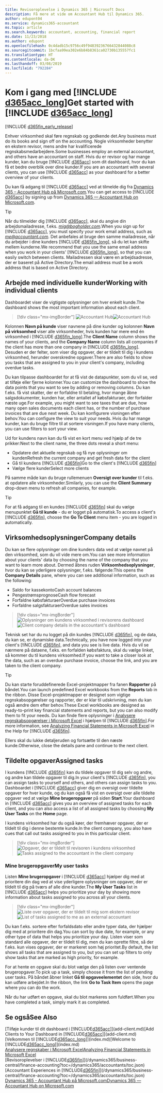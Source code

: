 ```yaml
---
title: Revisoroplevelse i Dynamics 365 | Microsoft Docs
description: Få mere at vide om Accountant Hub til Dynamics 365.
author: edupont04
ms.service: dynamics365-accountant
ms.topic: article
ms.search.keywords: accountant, accounting, financial report
ms.date: 11/23/2018
ms.author: edupont
ms.openlocfilehash: 0c4dadb15c9756c49f94839236766432844088c8
ms.sourcegitcommit: 1bcfaa99ea302e6b84b8361ca02730b135557fc1
ms.translationtype: HT
ms.contentlocale: da-DK
ms.lasthandoff: 03/08/2019
ms.locfileid: "792284"
---
```

# <a name="get-started-with-include-d365acclongincludesd365acclongmdmd"></a><span data-ttu-id="37a95-103">Kom i gang med [!INCLUDE [d365acc_long](includes/d365acc_long_md.md)]</span><span class="sxs-lookup"><span data-stu-id="37a95-103">Get started with [!INCLUDE [d365acc_long](includes/d365acc_long_md.md)]</span></span>
[!INCLUDE [d365fin_early_release](includes/d365fin_early_release.md.md)]

<span data-ttu-id="37a95-104">Enhver virksomhed skal føre regnskab og godkende det.</span><span class="sxs-lookup"><span data-stu-id="37a95-104">Any business must do its books and sign off on the accounting.</span></span> <span data-ttu-id="37a95-105">Nogle virksomheder benytter en ekstern revisor, mens andre har kvalificerede regnskabsmedarbejdere.</span><span class="sxs-lookup"><span data-stu-id="37a95-105">Some businesses employ an external accountant, and others have an accountant on staff.</span></span> <span data-ttu-id="37a95-106">Hvis du er revisor og har mange kunder, kan du bruge [!INCLUDE [d365acc](includes/d365acc_md.md)] som dit dashboard, hvor du kan få et bedre overblik over dine kunder.</span><span class="sxs-lookup"><span data-stu-id="37a95-106">If you are an accountant with several clients, you can use [!INCLUDE [d365acc](includes/d365acc_md.md)] as your dashboard for a better overview of your clients.</span></span>  

<span data-ttu-id="37a95-107">Du kan få adgang til [!INCLUDE [d365acc](includes/d365acc_md.md)] ved at tilmelde dig fra [Dynamics 365 – Accountant Hub på Microsoft.com](https://www.microsoft.com/en-us/dynamics365/financial-insights-for-accountants).</span><span class="sxs-lookup"><span data-stu-id="37a95-107">You can get access to [!INCLUDE [d365acc](includes/d365acc_md.md)] by signing up from [Dynamics 365 — Accountant Hub on Microsoft.com](https://www.microsoft.com/en-us/dynamics365/financial-insights-for-accountants).</span></span>  

> [!TIP]
>  <span data-ttu-id="37a95-108">Når du tilmelder dig [!INCLUDE [d365acc](includes/d365acc_md.md)], skal du angive din arbejdsmailadresse, f.eks. <em>mig@bogholder.com</em>.</span><span class="sxs-lookup"><span data-stu-id="37a95-108">When you sign up for [!INCLUDE [d365acc](includes/d365acc_md.md)], you must specify your work email address, such as <em>me@accountant.com</em>.</span></span> <span data-ttu-id="37a95-109">Det anbefales at bruge den samme mailadresse, når du arbejder i dine kunders [!INCLUDE [d365fin_long](includes/d365fin_long_md.md)], så du let kan skifte mellem kunderne.</span><span class="sxs-lookup"><span data-stu-id="37a95-109">We recommend that you use the same email address when you work in your clients' [!INCLUDE [d365fin_long](includes/d365fin_long_md.md)], so that you can easily switch between clients.</span></span> <span data-ttu-id="37a95-110">Mailadressen skal være en arbejdsadresse, der er baseret på Active Directory.</span><span class="sxs-lookup"><span data-stu-id="37a95-110">The email address must be a work address that is based on Active Directory.</span></span>

## <a name="working-with-individual-clients"></a><span data-ttu-id="37a95-111">Arbejde med individuelle kunder</span><span class="sxs-lookup"><span data-stu-id="37a95-111">Working with individual clients</span></span>
<span data-ttu-id="37a95-112">Dashboardet viser de vigtigste oplysninger om hver enkelt kunde.</span><span class="sxs-lookup"><span data-stu-id="37a95-112">The dashboard shows the most important information about each client.</span></span>  

> [!div class="mx-imgBorder"]
> <span data-ttu-id="37a95-113">![Accountant Hub](./media/accountant-get-started/accountant-dashboard.png)</span><span class="sxs-lookup"><span data-stu-id="37a95-113">![Accountant Hub](./media/accountant-get-started/accountant-dashboard.png)</span></span>

<span data-ttu-id="37a95-114">Kolonnen **Navn på kunde** viser navnene på dine kunder og kolonnen **Navn på virksomhed** viser alle virksomheder, hvis kunden har mere end én virksomhed i [!INCLUDE [d365fin_long](includes/d365fin_long_md.md)].</span><span class="sxs-lookup"><span data-stu-id="37a95-114">The **Client Name** column shows the names of your clients, and the **Company Name** column lists all companies if the client has more than one company in [!INCLUDE [d365fin_long](includes/d365fin_long_md.md)].</span></span> <span data-ttu-id="37a95-115">Desuden er der felter, som viser dig opgaver, der er tildelt til dig i kundens virksomhed, herunder overskredne opgaver.</span><span class="sxs-lookup"><span data-stu-id="37a95-115">There are also fields to show you tasks that are assigned to you in your client's company, including overdue tasks.</span></span>  

<span data-ttu-id="37a95-116">Du kan tilpasse dashboardet for at få vist de datapunkter, som du vil se, ved at tilføje eller fjerne kolonner.</span><span class="sxs-lookup"><span data-stu-id="37a95-116">You can customize the dashboard to show the data points that you want to see by adding or removing columns.</span></span> <span data-ttu-id="37a95-117">Du kan f.eks. få vist skatter, der er forfaldne til betaling, hvor mange åbne salgsdokumenter, kunden har, eller antallet af købsfakturaer, der forfalder næste uge.</span><span class="sxs-lookup"><span data-stu-id="37a95-117">For example, you might want to see taxes that are due, how many open sales documents each client has, or the number of purchase invoices that are due next week.</span></span> <span data-ttu-id="37a95-118">Du kan konfigurere visningen efter behov.</span><span class="sxs-lookup"><span data-stu-id="37a95-118">You can configure the view to suit your needs.</span></span> <span data-ttu-id="37a95-119">Hvis du har mange kunder, kan du bruge filtre til at sortere visningen.</span><span class="sxs-lookup"><span data-stu-id="37a95-119">If you have many clients, you can use filters to sort your view.</span></span>  

<span data-ttu-id="37a95-120">Ud for kundens navn kan du få vist en kort menu ved hjælp af de tre prikker:</span><span class="sxs-lookup"><span data-stu-id="37a95-120">Next to the client name, the three dots reveal a short menu:</span></span>

- <span data-ttu-id="37a95-121">Opdatere det aktuelle regnskab og få nye oplysninger om kunden</span><span class="sxs-lookup"><span data-stu-id="37a95-121">Refresh the current company and get fresh data for the client</span></span>  
- <span data-ttu-id="37a95-122">Gå til kundens [!INCLUDE [d365fin](includes/d365fin_md.md)]</span><span class="sxs-lookup"><span data-stu-id="37a95-122">Go to the client's [!INCLUDE [d365fin](includes/d365fin_md.md)]</span></span>  
- <span data-ttu-id="37a95-123">Vælge flere kunder</span><span class="sxs-lookup"><span data-stu-id="37a95-123">Select more clients</span></span>  

<span data-ttu-id="37a95-124">På samme måde kan du bruge rullemenuen **Oversigt over kunder** til f.eks. at opdatere alle virksomheder.</span><span class="sxs-lookup"><span data-stu-id="37a95-124">Similarly, you can use the **Client Summary** drop-down menu to refresh all companies, for example.</span></span>  

> [!TIP]
>  <span data-ttu-id="37a95-125">For at få adgang til en kundes [!INCLUDE [d365fin](includes/d365fin_md.md)] skal du vælge menupunktet **Gå til kunde** - du er logget på automatisk.</span><span class="sxs-lookup"><span data-stu-id="37a95-125">To access a client's [!INCLUDE [d365fin](includes/d365fin_md.md)], choose the **Go To Client** menu item - you are logged in automatically.</span></span>

## <a name="company-details"></a><span data-ttu-id="37a95-126">Virksomhedsoplysninger</span><span class="sxs-lookup"><span data-stu-id="37a95-126">Company details</span></span>
<span data-ttu-id="37a95-127">Du kan se flere oplysninger om dine kunders data ved at vælge navnet på den virksomhed, som du vil vide mere om.</span><span class="sxs-lookup"><span data-stu-id="37a95-127">You can see more information about your clients' data by choosing the name of the company that you want to learn more about.</span></span> <span data-ttu-id="37a95-128">Dermed åbnes ruden **Virksomhedsoplysninger**, hvor du kan se yderligere oplysninger, f.eks. følgende:</span><span class="sxs-lookup"><span data-stu-id="37a95-128">This opens the **Company Details** pane, where you can see additional information, such as the following:</span></span>  

* <span data-ttu-id="37a95-129">Saldo for kassekonto</span><span class="sxs-lookup"><span data-stu-id="37a95-129">Cash account balances</span></span>  
* <span data-ttu-id="37a95-130">Pengestrømsprognose</span><span class="sxs-lookup"><span data-stu-id="37a95-130">Cash flow forecast</span></span>  
* <span data-ttu-id="37a95-131">Forfaldne købsfakturaer</span><span class="sxs-lookup"><span data-stu-id="37a95-131">Overdue purchase invoices</span></span>  
* <span data-ttu-id="37a95-132">Forfaldne salgsfakturaer</span><span class="sxs-lookup"><span data-stu-id="37a95-132">Overdue sales invoices</span></span>  

> [!div class="mx-imgBorder"]
> <span data-ttu-id="37a95-133">![Oplysninger om kundens virksomhed i revisorens dashboard](./media/accountant-get-started/accountant-company-details.png)</span><span class="sxs-lookup"><span data-stu-id="37a95-133">![Client company details in the accountant's dashboard](./media/accountant-get-started/accountant-company-details.png)</span></span>

<span data-ttu-id="37a95-134">Teknisk set har du nu logget på din kundes [!INCLUDE [d365fin](includes/d365fin_md.md)], og de data, du kan se, er dynamiske data.</span><span class="sxs-lookup"><span data-stu-id="37a95-134">Technically, you have now logged into your client's [!INCLUDE [d365fin](includes/d365fin_md.md)], and data you see is live data.</span></span> <span data-ttu-id="37a95-135">Hvis du vil se nærmere på dataene, f.eks. en forfalden købsfaktura, skal du vælge linket, så kommer du til kundens virksomhed.</span><span class="sxs-lookup"><span data-stu-id="37a95-135">If you want to take a closer look at the data, such as an overdue purchase invoice, choose the link, and you are taken to the client company.</span></span>  

> [!TIP]
> <span data-ttu-id="37a95-136">Du kan starte foruddefinerede Excel-projektmapper fra fanen **Rapporter** på båndet.</span><span class="sxs-lookup"><span data-stu-id="37a95-136">You can launch predefined Excel workbooks from the **Reports** tab in the ribbon.</span></span> <span data-ttu-id="37a95-137">Disse Excel-projektmapper er designet som vigtige regnskabsopgørelser og rapporter, der er klar til udskrivning, men du kan også ændre dem efter behov.</span><span class="sxs-lookup"><span data-stu-id="37a95-137">These Excel workbooks are designed as ready-to-print key financial statements and reports, but you can also modify them to fit your needs.</span></span> <span data-ttu-id="37a95-138">Du kan finde flere oplysninger i [Analysere regnskabsopgørelser i Microsoft Excel](/dynamics365/business-central/finance-analyze-excel?toc=/dynamics365/accountants/toc.json) i hjælpen til [!INCLUDE [d365fin](includes/d365fin_md.md)].</span><span class="sxs-lookup"><span data-stu-id="37a95-138">For more information, see [Analyzing Financial Statements in Microsoft Excel](/dynamics365/business-central/finance-analyze-excel?toc=/dynamics365/accountants/toc.json) in the Help for [!INCLUDE [d365fin](includes/d365fin_md.md)].</span></span>  

<span data-ttu-id="37a95-139">Ellers skal du lukke detaljeruden og fortsætte til den næste kunde.</span><span class="sxs-lookup"><span data-stu-id="37a95-139">Otherwise, close the details pane and continue to the next client.</span></span>  

## <a name="assigned-tasks"></a><span data-ttu-id="37a95-140">Tildelte opgaver</span><span class="sxs-lookup"><span data-stu-id="37a95-140">Assigned tasks</span></span>
<span data-ttu-id="37a95-141">I kundens [!INCLUDE [d365fin](includes/d365fin_md.md)] kan du tildele opgaver til dig selv og andre, og andre kan tildele opgaver til dig.</span><span class="sxs-lookup"><span data-stu-id="37a95-141">In your client's [!INCLUDE [d365fin](includes/d365fin_md.md)], you can assign tasks to yourself and others, and others can assign tasks to you.</span></span> <span data-ttu-id="37a95-142">Dashboardet i [!INCLUDE [d365acc](includes/d365acc_md.md)] giver dig en oversigt over tildelte opgaver for hver kunde, og du kan også få vist en oversigt over alle tildelte opgaver ved at vælge **Mine brugeropgaver** på siden **Start**.</span><span class="sxs-lookup"><span data-stu-id="37a95-142">Your dashboard in [!INCLUDE [d365acc](includes/d365acc_md.md)] gives you an overview of assigned tasks for each client, and you can also access a list of all assigned tasks by choosing **My User Tasks** on the **Home** page.</span></span>  

<span data-ttu-id="37a95-143">I kundens virksomhed har du også køer, der fremhæver opgaver, der er tildelt til dig i denne bestemte kunde.</span><span class="sxs-lookup"><span data-stu-id="37a95-143">In the client company, you also have cues that call out tasks assigned to you in this particular client.</span></span>

> [!div class="mx-imgBorder"]
> <span data-ttu-id="37a95-144">![Opgaver, der er tildelt til revisoren i kundens virksomhed](./media/accountant-get-started/accountant-company-details-tasks.png)</span><span class="sxs-lookup"><span data-stu-id="37a95-144">![Tasks assigned to the accountant in the client company](./media/accountant-get-started/accountant-company-details-tasks.png)</span></span>

### <a name="my-user-tasks"></a><span data-ttu-id="37a95-145">Mine brugeropgaver</span><span class="sxs-lookup"><span data-stu-id="37a95-145">My user tasks</span></span>
<span data-ttu-id="37a95-146">Listen **Mine brugeropgaver** i [!INCLUDE [d365acc](includes/d365acc_md.md)] hjælper dig med at prioritere din dag ved at vise yderligere oplysninger om opgaver, der er tildelt til dig på tværs af alle dine kunder.</span><span class="sxs-lookup"><span data-stu-id="37a95-146">The **My User Tasks** list in [!INCLUDE [d365acc](includes/d365acc_md.md)] helps you prioritize your day by showing more information about tasks assigned to you across all your clients.</span></span>  

> [!div class="mx-imgBorder"]
> <span data-ttu-id="37a95-147">![Liste over opgaver, der er tildelt til mig som ekstern revisor](./media/accountant-get-started/accountant-tasklist.png)</span><span class="sxs-lookup"><span data-stu-id="37a95-147">![List of tasks assigned to me as an external accountant](./media/accountant-get-started/accountant-tasklist.png)</span></span>

<span data-ttu-id="37a95-148">Du kan f.eks. sortere efter forfaldsdato eller andre typer data, der hjælper dig med at prioritere din dag.</span><span class="sxs-lookup"><span data-stu-id="37a95-148">You can sort by due date, for example, or any other type of data that helps you prioritize your day.</span></span> <span data-ttu-id="37a95-149">Listen viser som standard alle opgaver, der er tildelt til dig, men du kan oprette filtre, så der f.eks. kun vises opgaver, der er markeret som høj prioritet.</span><span class="sxs-lookup"><span data-stu-id="37a95-149">By default, the list shows all tasks that are assigned to you, but you can set up filters to only show tasks that are marked as high priority, for example.</span></span>

<span data-ttu-id="37a95-150">For at hente en opgave skal du blot vælge den på listen over ventende brugeropgaver.</span><span class="sxs-lookup"><span data-stu-id="37a95-150">To pick up a task, simply choose it from the list of pending user tasks.</span></span> <span data-ttu-id="37a95-151">På båndet åbner linket **Gå til opgaveelementet** den side, hvor du kan udføre arbejdet.</span><span class="sxs-lookup"><span data-stu-id="37a95-151">In the ribbon, the link **Go to Task Item** opens the page where you can do the work.</span></span>  

<span data-ttu-id="37a95-152">Når du har udført en opgave, skal du blot markeres som fuldført.</span><span class="sxs-lookup"><span data-stu-id="37a95-152">When you have completed a task, simply mark it as completed.</span></span>  

## <a name="see-also"></a><span data-ttu-id="37a95-153">Se også</span><span class="sxs-lookup"><span data-stu-id="37a95-153">See Also</span></span>

<span data-ttu-id="37a95-154">[Tilføje kunder til dit dashboard i [!INCLUDE[d365acc](includes/d365acc_md.md)]](add-client.md)</span><span class="sxs-lookup"><span data-stu-id="37a95-154">[Add Clients to Your Dashboard in [!INCLUDE[d365acc](includes/d365acc_md.md)]](add-client.md)</span></span>  
<span data-ttu-id="37a95-155">[Velkommen til [!INCLUDE[d365acc_long](includes/d365acc_long_md.md)]](index.md)</span><span class="sxs-lookup"><span data-stu-id="37a95-155">[Welcome to [!INCLUDE[d365acc_long](includes/d365acc_long_md.md)]](index.md)</span></span>  
[<span data-ttu-id="37a95-156">Analysere regnskaber i Microsoft Excel</span><span class="sxs-lookup"><span data-stu-id="37a95-156">Analyzing Financial Statements in Microsoft Excel</span></span>](/dynamics365/business-central/finance-analyze-excel?toc=/dynamics365/accountants/toc.json)  
<span data-ttu-id="37a95-157">[Revisoroplevelser i [!INCLUDE[d365fin](includes/d365fin_md.md)]](/dynamics365/business-central/finance-accounting?toc=/dynamics365/accountants/toc.json)</span><span class="sxs-lookup"><span data-stu-id="37a95-157">[Accountant Experiences in [!INCLUDE[d365fin](includes/d365fin_md.md)]](/dynamics365/business-central/finance-accounting?toc=/dynamics365/accountants/toc.json)</span></span>  
[<span data-ttu-id="37a95-158">Dynamics 365 - Accountant Hub på Microsoft.com</span><span class="sxs-lookup"><span data-stu-id="37a95-158">Dynamics 365 — Accountant Hub on Microsoft.com</span></span>](https://www.microsoft.com/en-us/dynamics365/financial-insights-for-accountants)  
